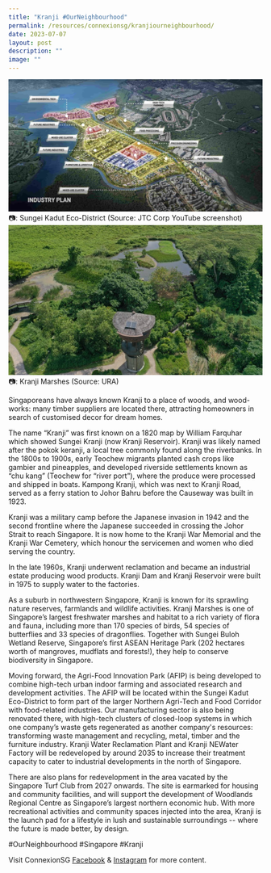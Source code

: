 ```yaml
---
title: "Kranji #OurNeighbourhood"
permalink: /resources/connexionsg/kranjiourneighbourhood/
date: 2023-07-07
layout: post
description: ""
image: ""
---
```

![](/images/connexionsg/2023/krangi1.jpg)
📷: Sungei Kadut Eco-District (Source: JTC Corp YouTube screenshot)
![](/images/connexionsg/2023/kranji2.jpg)
📷: Kranji Marshes (Source: URA)


Singaporeans have always known Kranji to a place of woods, and wood-works: many timber suppliers are located there, attracting homeowners in search of customised decor for dream homes.

The name “Kranji” was first known on a 1820 map by William Farquhar which showed Sungei Kranji (now Kranji Reservoir). Kranji was likely named after the pokok keranji, a local tree commonly found along the riverbanks. In the 1800s to 1900s, early Teochew migrants planted cash crops like gambier and pineapples, and developed riverside settlements known as “chu kang” (Teochew for “river port”), where the produce were processed and shipped in boats. Kampong Kranji, which was next to Kranji Road, served as a ferry station to Johor Bahru before the Causeway was built in 1923.

Kranji was a military camp before the Japanese invasion in 1942 and the second frontline where the Japanese succeeded in crossing the Johor Strait to reach Singapore. It is now home to the Kranji War Memorial and the Kranji War Cemetery, which honour the servicemen and women who died serving the country.

In the late 1960s, Kranji underwent reclamation and became an industrial estate producing wood products. Kranji Dam and Kranji Reservoir were built in 1975 to supply water to the factories.

As a suburb in northwestern Singapore, Kranji is known for its sprawling nature reserves, farmlands and wildlife activities. Kranji Marshes is one of Singapore’s largest freshwater marshes and habitat to a rich variety of flora and fauna, including more than 170 species of birds, 54 species of butterflies and 33 species of dragonflies. Together with Sungei Buloh Wetland Reserve, Singapore’s first ASEAN Heritage Park (202 hectares worth of mangroves, mudflats and forests!), they help to conserve biodiversity in Singapore.

Moving forward, the Agri-Food Innovation Park (AFIP) is being developed to combine high-tech urban indoor farming and associated research and development activities. The AFIP will be located within the Sungei Kadut Eco-District to form part of the larger Northern Agri-Tech and Food Corridor with food-related industries. Our manufacturing sector is also being renovated there, with high-tech clusters of closed-loop systems in which one company’s waste gets regenerated as another company's resources: transforming waste management and recycling, metal, timber and the furniture industry. Kranji Water Reclamation Plant and Kranji NEWater Factory will be redeveloped by around 2035 to increase their treatment capacity to cater to industrial developments in the north of Singapore.

There are also plans for redevelopment in the area vacated by the Singapore Turf Club from 2027 onwards. The site is earmarked for housing and community facilities, and will support the development of Woodlands Regional Centre as Singapore’s largest northern economic hub. With more recreational activities and community spaces injected into the area, Kranji is the launch pad for a lifestyle in lush and sustainable surroundings -- where the future is made better, by design.

#OurNeighbourhood #Singapore #Kranji


Visit ConnexionSG <a target="_blank" href="https://www.facebook.com/ConnexionSG">Facebook</a> &amp; <a target="_blank" href="https://www.instagram.com/connexionsg/">Instagram</a> for more content.